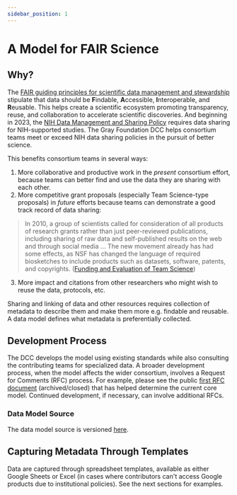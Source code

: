 ```yaml
---
sidebar_position: 1
---
```


# A Model for FAIR Science

## Why?

The [FAIR guiding principles for scientific data management and stewardship](https://www.go-fair.org/fair-principles/) stipulate that data should be **F**indable, **A**ccessible, **I**nteroperable, and **R**eusable. 
This helps create a scientific ecosystem promoting transparency, reuse, and collaboration to accelerate scientific discoveries. 
And beginning in 2023, the [NIH Data Management and Sharing Policy](https://sharing.nih.gov/data-management-and-sharing-policy/about-data-management-and-sharing-policies/data-management-and-sharing-policy-overview) requires data sharing for NIH-supported studies. 
The Gray Foundation DCC helps consortium teams meet or exceed NIH data sharing policies in the pursuit of better science. 

This benefits consortium teams in several ways:
1. More collaborative and productive work in the *present* consortium effort, because teams can better find and use the data they are sharing with each other.
2. More competitive grant proposals (especially Team Science-type proposals) in *future* efforts because teams can demonstrate a good track record of data sharing: 
> In 2010, a group of scientists called for consideration of all products of research grants rather than just peer-reviewed publications, including sharing of raw data and self-published results on the web and through social media ... The new movement already has had some effects, as NSF has changed the language of required biosketches to include products such as datasets, software, patents, and copyrights. ([Funding and Evaluation of Team Science](https://www.ncbi.nlm.nih.gov/books/NBK310379/))   
3. More impact and citations from other researchers who might wish to reuse the data, protocols, etc.

Sharing and linking of data and other resources requires collection of metadata to describe them and make them more e.g. findable and reusable. 
A data model defines what metadata is preferentially collected.

## Development Process

The DCC develops the model using existing standards while also consulting the contributing teams for specialized data. 
A broader development process, when the model affects the wider consortium, involves a Request for Comments (RFC) process. 
For example, please see the public [first RFC document](https://coda.io/@gf-dcc/rfc-1-mcdm) (archived/closed) that has helped determine the current core model.
Continued development, if necessary, can involve additional RFCs. 

### Data Model Source

The data model source is versioned [here](https://github.com/gf-dcc/data-model). 

## Capturing Metadata Through Templates

Data are captured through spreadsheet templates, available as either Google Sheets or Excel (in cases where contributors can't access Google products due to institutional policies). 
See the next sections for examples.
